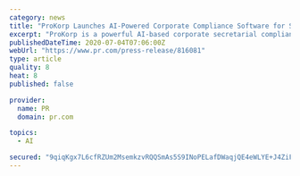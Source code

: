 ```yaml
---
category: news
title: "ProKorp Launches AI-Powered Corporate Compliance Software for Singapore Secretarial Firms"
excerpt: "ProKorp is a powerful AI-based corporate secretarial compliance platform, which enhances a Singapore company’s efficiency by 200 percent. The software streamlines the entire workflow using 8 different modules."
publishedDateTime: 2020-07-04T07:06:00Z
webUrl: "https://www.pr.com/press-release/816081"
type: article
quality: 8
heat: 8
published: false

provider:
  name: PR
  domain: pr.com

topics:
  - AI

secured: "9qiqKgx7L6cfRZUm2MsemkzvRQQSmAs5S9INoPELafDWaqjQE4eWLYE+J4ZiFsXtKkeFt/UvIMch7UIsTXCEz/kYoBlT8wjSaopA11b2TAWlG1Oau+V0+v1D1UAc8XSoBpFeaZmN8hDO9UH63C6ekUQjkGgKJpjgLZA5RxdFO0vRI1pyDZMzluYYqr2unJ8vd/WZrV6lNDlgdjntSOaUZwJLGN+cCU5b0MgJ5mjPFfwOYgjHzPiKnMV0wjoh7DwYle+LC4qke/qJO1PdgVpwn2kai2mvH75tz3VGUj/EmVJY/OPQsVA6XM/796fdWE7+dvCKCArgM+I6RPp4j9J51A==;0TOfch1yW6ur/rGw5qlTeQ=="
---
```


